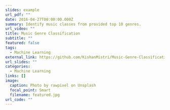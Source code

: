 ```yaml
---
slides: example
url_pdf: ""
date: 2016-04-27T00:00:00.000Z
summary: Identify music classes from provided top 10 genres.
url_video: ""
title: Music Genre Classification
subtitle: ""
featured: false
tags:
  - Machine Learning
external_link: https://github.com/KishanMistri/Music-Genre-Classification#readme
url_slides: ""
categories:
  - Machine Learning
links: []
image:
  caption: Photo by rawpixel on Unsplash
  focal_point: Smart
  filename: featured.jpg
url_code: ""
---
```

